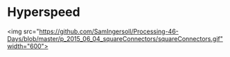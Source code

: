 # Hyperspeed
<img src="https://github.com/SamIngersoll/Processing-46-Days/blob/master/p_2015_06_04_squareConnectors/squareConnectors.gif"width="600">
